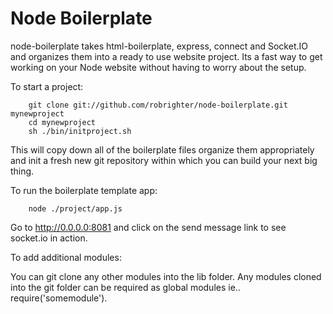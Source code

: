 Node Boilerplate
=================
node-boilerplate takes html-boilerplate, express, connect and Socket.IO and organizes them into a ready to use website project. Its a fast way to get working on your Node website without having to worry about the setup.


To start a project:
		
		git clone git://github.com/robrighter/node-boilerplate.git mynewproject
		cd mynewproject
		sh ./bin/initproject.sh
This will copy down all of the boilerplate files organize them appropriately and init a fresh new git repository within which you can build your next big thing.


To run the boilerplate template app:

		node ./project/app.js

Go to http://0.0.0.0:8081 and click on the send message link to see socket.io in action.



To add additional modules:

You can git clone any other modules into the lib folder. Any modules cloned into the git folder can be required as global modules ie.. require('somemodule').

